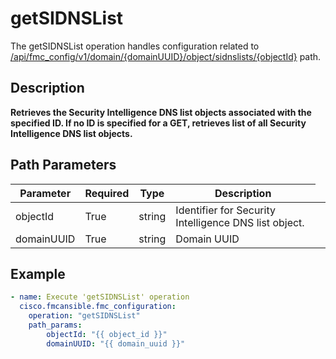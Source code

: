 # getSIDNSList

The getSIDNSList operation handles configuration related to [/api/fmc_config/v1/domain/{domainUUID}/object/sidnslists/{objectId}](/paths//api/fmc_config/v1/domain/{domain_uuid}/object/sidnslists/{object_id}.md) path.&nbsp;
## Description
**Retrieves the Security Intelligence DNS list objects associated with the specified ID. If no ID is specified for a GET, retrieves list of all Security Intelligence DNS list objects.**

## Path Parameters
| Parameter | Required | Type | Description |
| --------- | -------- | ---- | ----------- |
| objectId | True | string <td colspan=3> Identifier for Security Intelligence DNS list object. |
| domainUUID | True | string <td colspan=3> Domain UUID |

## Example
```yaml
- name: Execute 'getSIDNSList' operation
  cisco.fmcansible.fmc_configuration:
    operation: "getSIDNSList"
    path_params:
        objectId: "{{ object_id }}"
        domainUUID: "{{ domain_uuid }}"

```